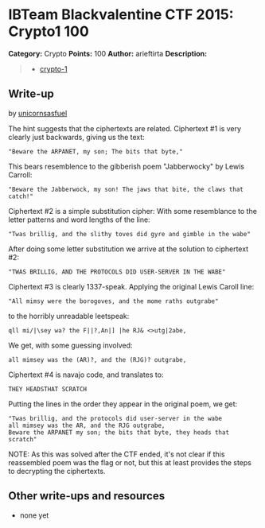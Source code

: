 # IBTeam Blackvalentine CTF 2015: Crypto1 100

**Category:** Crypto
**Points:** 100
**Author:** arieftirta
**Description:**

> * [crypto-1](crypto-1)

## Write-up

by [unicornsasfuel](https://github.com/unicornsasfuel)

The hint suggests that the ciphertexts are related. Ciphertext #1 is very clearly just backwards, giving us the text:
```
"Beware the ARPANET, my son; The bits that byte,"
```
This bears resemblence to the gibberish poem "Jabberwocky" by Lewis Carroll:
```
"Beware the Jabberwock, my son! The jaws that bite, the claws that catch!"
```

Ciphertext #2 is a simple substitution cipher: With some resemblance to the letter patterns and word lengths of the line:
```
"Twas brillig, and the slithy toves did gyre and gimble in the wabe"
```
After doing some letter substitution we arrive at the solution to ciphertext #2:
```
"TWAS BRILLIG, AND THE PROTOCOLS DID USER-SERVER IN THE WABE"
```

Ciphertext #3 is clearly 1337-speak. Applying the original Lewis Caroll line:
```
"All mimsy were the borogoves, and the mome raths outgrabe"
```
to the horribly unreadable leetspeak:
```
qll mi/|\sey wa? the F||?,An|] |he RJ& <>utg|2abe,
```
We get, with some guessing involved:
```
all mimsey was the (AR)?, and the (RJG)? outgrabe,
```

Ciphertext #4 is navajo code, and translates to:
```
THEY HEADSTHAT SCRATCH
```

Putting the lines in the order they appear in the original poem, we get:
```
"Twas brillig, and the protocols did user-server in the wabe
all mimsey was the AR, and the RJG outgrabe,
Beware the ARPANET my son; the bits that byte, they heads that scratch"
```

NOTE: As this was solved after the CTF ended, it's not clear if this reassembled poem was the flag or not, but this at least provides the steps to decrypting the ciphertexts.


## Other write-ups and resources

* none yet
